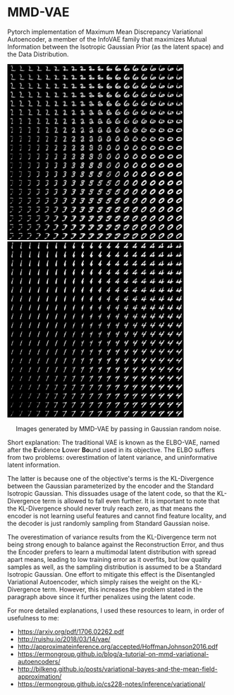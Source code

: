 # MMD-VAE
Pytorch implementation of Maximum Mean Discrepancy Variational Autoencoder, a member of the InfoVAE family that maximizes Mutual Information between the Isotropic Gaussian Prior (as the latent space) and the Data Distribution.

<img src="images/grid2.png" alt="alt text" width="400" height="400"> <img src="images/grid.png" alt="alt text" width="400" height="400">
<p align="center">
  Images generated by MMD-VAE by passing in Gaussian random noise.
</p>

Short explanation: The traditional VAE is known as the ELBO-VAE, named after the **E**vidence **L**ower **Bo**und used in its objective. The ELBO suffers from two problems: overestimation of latent variance, and uninformative latent information. 

The latter is because one of the objective's terms is the KL-Divergence between the Gaussian parameterized by the encoder and the Standard Isotropic Gaussian. This dissuades usage of the latent code, so that the KL-Divergence term is allowed to fall even further. It is important to note that the KL-Divergence should never truly reach zero, as that means the encoder is not learning useful features and cannot find feature locality, and the decoder is just randomly sampling from Standard Gaussian noise. 

The overestimation of variance results from the KL-Divergence term not being strong enough to balance against the Reconstruction Error, and thus the Encoder prefers to learn a multimodal latent distribution with spread apart means, leading to low training error as it overfits, but low quality samples as well, as the sampling distribution is assumed to be a Standard Isotropic Gaussian. One effort to mitigate this effect is the Disentangled Variational Autoencoder, which simply raises the weight on the KL-Divergence term. However, this increases the problem stated in the paragraph above since it further penalizes using the latent code.

For more detailed explanations, I used these resources to learn, in order of usefulness to me:
- https://arxiv.org/pdf/1706.02262.pdf
- http://ruishu.io/2018/03/14/vae/
- http://approximateinference.org/accepted/HoffmanJohnson2016.pdf
- https://ermongroup.github.io/blog/a-tutorial-on-mmd-variational-autoencoders/
- http://bjlkeng.github.io/posts/variational-bayes-and-the-mean-field-approximation/
- https://ermongroup.github.io/cs228-notes/inference/variational/
